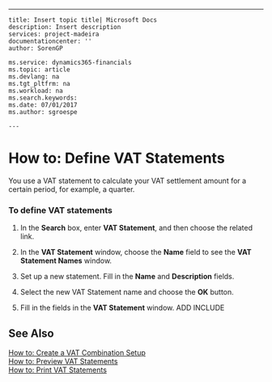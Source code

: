 ---
    title: Insert topic title| Microsoft Docs
    description: Insert description
    services: project-madeira
    documentationcenter: ''
    author: SorenGP

    ms.service: dynamics365-financials
    ms.topic: article
    ms.devlang: na
    ms.tgt_pltfrm: na
    ms.workload: na
    ms.search.keywords:
    ms.date: 07/01/2017
    ms.author: sgroespe

    ---
# How to: Define VAT Statements
You use a VAT statement to calculate your VAT settlement amount for a certain period, for example, a quarter.  
  
### To define VAT statements  
  
1.  In the **Search** box, enter **VAT Statement**, and then choose the related link.  
  
2.  In the **VAT Statement** window, choose the **Name** field to see the **VAT Statement Names** window.  
  
3.  Set up a new statement. Fill in the **Name** and **Description** fields.  
  
4.  Select the new VAT Statement name and choose the **OK** button.  
  
5.  Fill in the fields in the **VAT Statement** window. ADD INCLUDE<!--[!INCLUDE[bp_fieldhelp]()]-->  
  
## See Also  
 [How to: Create a VAT Combination Setup](../FullExperience/how-to-create-a-vat-combination-setup.md)   
 [How to: Preview VAT Statements](../FullExperience/how-to-preview-vat-statements.md)   
 [How to: Print VAT Statements](../FullExperience/how-to-print-vat-statements.md)